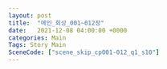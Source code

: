 ```yaml
---
layout: post
title:  "메인_회상_001~012장"
date:   2021-12-08 04:00:00 +0000
categories: Main
Tags: Story Main
SceneCode: ["scene_skip_cp001-012_q1_s10"]
---
```

